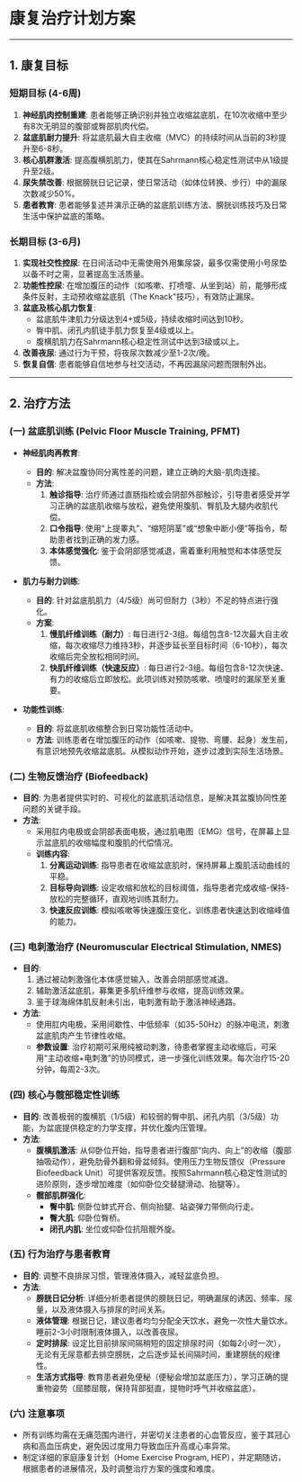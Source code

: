 # **康复治疗计划方案**

---

## 1. 康复目标

### 短期目标 (4-6周)

1.  **神经肌肉控制重建**: 患者能够正确识别并独立收缩盆底肌，在10次收缩中至少有8次无明显的腹部或臀部肌肉代偿。
2.  **盆底肌耐力提升**: 将盆底肌最大自主收缩（MVC）的持续时间从当前的3秒提升至6-8秒。
3.  **核心肌群激活**: 提高腹横肌肌力，使其在Sahrmann核心稳定性测试中从1级提升至2级。
4.  **尿失禁改善**: 根据膀胱日记记录，使日常活动（如体位转换、步行）中的漏尿次数减少50%。
5.  **患者教育**: 患者能够复述并演示正确的盆底肌训练方法、膀胱训练技巧及日常生活中保护盆底的策略。

### 长期目标 (3-6月)

1.  **实现社交性控尿**: 在日间活动中无需使用外用集尿袋，最多仅需使用小号尿垫以备不时之需，显著提高生活质量。
2.  **功能性控尿**: 在增加腹压的动作（如咳嗽、打喷嚏、从坐到站）前，能够形成条件反射，主动预收缩盆底肌（The Knack"技巧），有效防止漏尿。
3.  **盆底及核心肌力恢复**:
    *   盆底肌牛津肌力分级达到4+或5级，持续收缩时间达到10秒。
    *   臀中肌、闭孔内肌徒手肌力恢复至4级或以上。
    *   腹横肌肌力在Sahrmann核心稳定性测试中达到3级或以上。
4.  **改善夜尿**: 通过行为干预，将夜尿次数减少至1-2次/晚。
5.  **恢复自信**: 患者能够自信地参与社交活动，不再因漏尿问题而限制外出。

---

## 2. 治疗方法

### (一) 盆底肌训练 (Pelvic Floor Muscle Training, PFMT)

*   **神经肌肉再教育**:
    *   **目的**: 解决盆腹协同分离性差的问题，建立正确的大脑-肌肉连接。
    *   **方法**:
        1.  **触诊指导**: 治疗师通过直肠指检或会阴部外部触诊，引导患者感受并学习正确的盆底肌收缩与放松，避免使用腹肌、臀肌及大腿内收肌代偿。
        2.  **口令指导**: 使用“上提睾丸”、“缩短阴茎”或“想象中断小便”等指令，帮助患者找到正确的发力感。
        3.  **本体感觉强化**: 鉴于会阴部感觉减退，需着重利用触觉和本体感觉反馈。

*   **肌力与耐力训练**:
    *   **目的**: 针对盆底肌肌力（4/5级）尚可但耐力（3秒）不足的特点进行强化。
    *   **方案**:
        1.  **慢肌纤维训练（耐力）**: 每日进行2-3组。每组包含8-12次最大自主收缩，每次收缩尽力维持3秒，并逐步延长至目标时间（6-10秒），每次收缩后完全放松相同时间。
        2.  **快肌纤维训练（快速反应）**: 每日进行2-3组。每组包含8-12次快速、有力的收缩后立即放松。此项训练对预防咳嗽、喷嚏时的漏尿至关重要。

*   **功能性训练**:
    *   **目的**: 将盆底肌收缩整合到日常功能性活动中。
    *   **方法**: 训练患者在增加腹压的动作（如咳嗽、提物、弯腰、起身）发生前，有意识地预先收缩盆底肌。从模拟动作开始，逐步过渡到实际生活场景。

### (二) 生物反馈治疗 (Biofeedback)

*   **目的**: 为患者提供实时的、可视化的盆底肌活动信息，是解决其盆腹协同性差问题的关键手段。
*   **方法**:
    *   采用肛内电极或会阴部表面电极，通过肌电图（EMG）信号，在屏幕上显示盆底肌的收缩幅度和腹肌的代偿情况。
    *   **训练内容**:
        1.  **分离运动训练**: 指导患者在收缩盆底肌时，保持屏幕上腹肌活动曲线的平稳。
        2.  **目标导向训练**: 设定收缩和放松的目标阈值，指导患者完成收缩-保持-放松的完整循环，直观地训练其耐力。
        3.  **快速反应训练**: 模拟咳嗽等快速腹压变化，训练患者快速达到收缩峰值的能力。

### (三) 电刺激治疗 (Neuromuscular Electrical Stimulation, NMES)

*   **目的**:
    1.  通过被动刺激强化本体感觉输入，改善会阴部感觉减退。
    2.  辅助激活盆底肌，募集更多肌纤维参与收缩，提高训练效果。
    3.  鉴于球海绵体肌反射未引出，电刺激有助于激活神经通路。
*   **方法**:
    *   使用肛内电极，采用间歇性、中低频率（如35-50Hz）的脉冲电流，刺激盆底肌肉产生节律性收缩。
    *   **参数设置**: 治疗初期可采用纯被动刺激，待患者掌握主动收缩后，可采用“主动收缩+电刺激”的协同模式，进一步强化训练效果。每次治疗15-20分钟，每周2-3次。

### (四) 核心与髋部稳定性训练

*   **目的**: 改善极弱的腹横肌（1/5级）和较弱的臀中肌、闭孔内肌（3/5级）功能，为盆底提供稳定的力学支撑，并优化腹内压管理。
*   **方法**:
    *   **腹横肌激活**: 从仰卧位开始，指导患者进行腹部“向内、向上”的收缩（腹部抽吸动作），避免肋骨外翻和骨盆倾斜。使用压力生物反馈仪（Pressure Biofeedback Unit）可提供客观反馈。按照Sahrmann核心稳定性测试的进阶原则，逐步增加难度（如仰卧位交替腿滑动、抬腿等）。
    *   **髋部肌群强化**:
        *   **臀中肌**: 侧卧位蚌式开合、侧向抬腿、站姿弹力带侧向行走。
        *   **臀大肌**: 仰卧位臀桥。
        *   **闭孔内肌**: 坐位或仰卧位抗阻髋外旋。

### (五) 行为治疗与患者教育

*   **目的**: 调整不良排尿习惯，管理液体摄入，减轻盆底负担。
*   **方法**:
    *   **膀胱日记分析**: 详细分析患者提供的膀胱日记，明确漏尿的诱因、频率、尿量，以及液体摄入与排尿的时间关系。
    *   **液体管理**: 根据日记，建议患者均匀分配全天饮水，避免一次性大量饮水。睡前2-3小时限制液体摄入，以改善夜尿。
    *   **定时排尿**: 设定比目前排尿间隔稍短的固定排尿时间（如每2小时一次），无论有无尿意都去排空膀胱，之后逐步延长间隔时间，重建膀胱的规律性。
    *   **生活方式指导**: 教育患者避免便秘（便秘会增加盆底压力），学习正确的提重物姿势（屈膝屈髋，保持背部挺直，提物时呼气并收缩盆底）。

### (六) 注意事项

*   所有训练均需在无痛范围内进行，并密切关注患者的心血管反应，鉴于其冠心病和高血压病史，避免因过度用力导致血压升高或心率异常。
*   制定详细的家庭康复计划（Home Exercise Program, HEP），并定期随访，根据患者的进展情况，及时调整治疗方案的强度和难度。